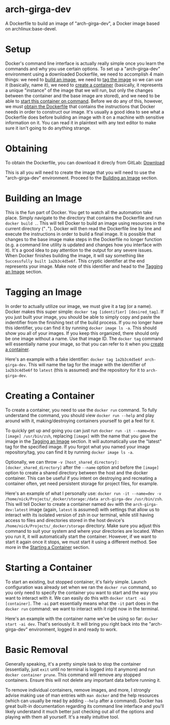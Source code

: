 # arch-girga-dev
A Dockerfile to build an image of "arch-girga-dev", a Docker image based on archlinux:base-devel.

# Setup
Docker's command line interface is actually really simple once you learn the commands and why you use certain options. To set up a "arch-girga-dev" environment using a downloaded Dockerfile, we need to accomplish 4 main things: we need to [build an image](#building-an-image), we need to [tag the image](#tagging-an-image) so we can use it (basically, name it), we need to [create a container](#creating-a-container) (basically, it represents a unique "instance" of the image that we will run, but only the changes between the container and the base image are stored), and we need to be able to [start this container on command](#starting-a-container). Before we do any of this, however, we must [obtain the Dockerfile](#obtaining) that contains the instructions that Docker needs in order to construct our image. It's usually a good idea to see what a Dockerfile does before building an image with it on a machine with sensitive information on it. You can read it in plaintext with any text editor to make sure it isn't going to do anything strange.

# Obtaining
To obtain the Dockerfile, you can download it direcly from GitLab: [Download](https://gitlab.com/nickgirga/arch-girga-dev/-/raw/main/Dockerfile?inline=false)

This is all you will need to create the image that you will need to use the "arch-girga-dev" environment. Proceed to the [Building an Image](#building-an-image) section.

# Building an Image
This is the fun part of Docker. You get to watch all the automation take place. Simply navigate to the directory that contains the Dockerfile and run `docker build .`. This will tell Docker to build an image using resources in the current directory ("`.`"). Docker will then read the Dockerfile line by line and execute the instructions in order to build a final image. It is possible that changes to the base image make steps in the Dockerfile no longer function (e.g. a command line utility is updated and changes how you interface with it). It's a good idea to pay attention to the output for any severe issues. When Docker finishes building the image, it will say something like `Successfully built 1a2b3c4d5e6f`. This cryptic identifier at the end represents your image. Make note of this identifier and head to the [Tagging an Image](#tagging-an-image) section.

# Tagging an Image
In order to actually utilize our image, we must give it a tag (or a name). Docker makes this super simple: `docker tag [identifier] [desired_tag]`. If you just built your image, you should be able to simply copy and paste the indentifier from the finishing text of the build process. If you no longer have this identifier, you can find it by running `docker image ls -a`. This should show you all of your images. If you keep this organized, there should only be one image without a name. Use that image ID. The `docker tag` command will essentially name your image, so that you can refer to it when you [create a container](#creating-a-container).

Here's an example with a fake identifier: `docker tag 1a2b3c4d5e6f arch-girga-dev`. This will name the tag for the image with the identifier of `1a2b3c4d5e6f` to `latest` (this is assumed) and the repository for it to `arch-girga-dev`.

# Creating a Container
To create a container, you need to use the `docker run` command. To fully understand the command, you should view `docker run --help` and play around with it, making/destroying containers yourself to get a feel for it.

To quickly get up and going you can just run `docker run -it --name=dev [image] /usr/bin/zsh`, replacing `[image]` with the name that you gave the image in the [Tagging an Image](#tagging-an-image) section. It will automatically use the "latest" tag for the specified image. If you forgot what you named your image repository/tag, you can find it by running `docker image ls -a`.

Optionally, we can throw `-v [host_shared_directory]:[docker_shared_directory]` after the `--name` option and before the `[image]` option to create a shared directory between the host and the docker container. This can be useful if you intent on destroying and recreating a container often, yet need persistent storage for project files, for example.

Here's an example of what I personally use: `docker run -it --name=dev -v /home/nick/Projects/_docker/storage:/data arch-girga-dev /usr/bin/zsh`. This will tell Docker to create a container named `dev` with the `arch-girga-dev:latest` image (again, `latest` is assumed) with settings that allow us to interact with its isolated version of zsh in our terminal, while still having access to files and directories stored in the host device's `/home/nick/Projects/_docker/storage` directory. Make sure you adjust this command to suit your system and where your directories are located. When you run it, it will automatically start the container. However, if we want to start it again once it stops, we must start it using a different method. See more in the [Starting a Container](#starting-a-container) section.

# Starting a Container
To start an existing, but stopped container, it's fairly simple. Launch configuration was already set when we ran the `docker run` command, so you only need to specify the container you want to start and the way you want to interact with it. We can easily do this with `docker start -ai [container]`. The `-ai` part essentially means what the `-it` part does in the `docker run` command: we want to interact with it right now in the terminal.

Here's an example with the container name we've be using so far: `docker start -ai dev`. That's seriously it. It will bring you right back into the "arch-girga-dev" environment, logged in and ready to work.

# Basic Removal
Generally speaking, it's a pretty simple task to stop the container (essentially, just `exit` until no terminal is logged into it anymore) and run `docker container prune`. This command will remove any stopped containers. Ensure this will not delete any important data before running it.

To remove individual containers, remove images, and more, I strongly advise making use of man entries with `man docker` and the help resources (which can usually be read by adding `--help` after a command). Docker has great built-in documentation regarding its command line interface and you'll likely understand it much better just checking out all of the options and playing with them all yourself. It's a really intuitive tool.
